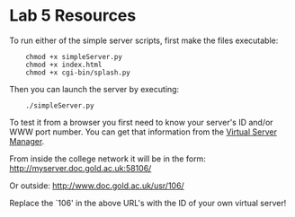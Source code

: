 # Lab 5 Resources

To run either of the simple server scripts, first make the files executable:

		chmod +x simpleServer.py
		chmod +x index.html
		chmod +x cgi-bin/splash.py

Then you can launch the server by executing:

		./simpleServer.py

To test it from a browser you first need to know your server's ID and/or WWW port number. You can get that information from the [Virtual Server Manager](https://www.doc.gold.ac.uk/dept/VirtualServer).

From inside the college network it will be in the form: http://myserver.doc.gold.ac.uk:58106/

Or outside: http://www.doc.gold.ac.uk/usr/106/

Replace the \`106' in the above URL's with the ID of your own virtual server!

